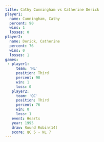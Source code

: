 ```yaml
---
title: Cathy Cunningham vs Catherine Derick
player1:                 
  name: Cunningham, Cathy
  percent: 90            
  wins: 1                
  losses: 0              
player2:                 
  name: Derick, Catherine
  percent: 76            
  wins: 0                
  losses: 1              
games:
 - player1:         
     team: 'NL'     
     position: Third
     percent: 90    
     win: 1         
     loss: 0        
   player2:         
     team: 'QC'     
     position: Third
     percent: 76    
     win: 0         
     loss: 1        
   event: Hearts        
   year: 1995           
   draw: Round Robin(14)
   score: QC 5 - NL 7   
---
```

